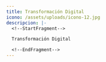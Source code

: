 ```yaml
---
title: Transformación Digital
icono: /assets/uploads/icono-12.jpg
descripcion: |-
  <!--StartFragment-->

  Transformación Digital

  <!--EndFragment-->
---
```

